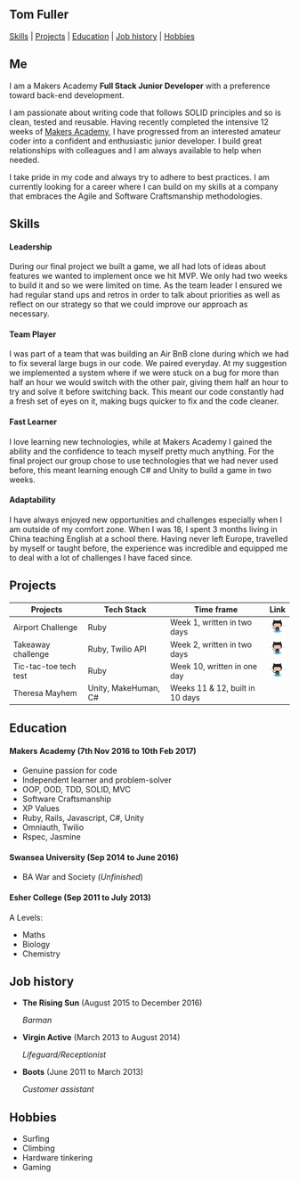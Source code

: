## Tom Fuller

  [Skills](#skills) | [Projects](#projects) | [Education](#education) | [Job history](#job-history) | [Hobbies](#hobbies)

## Me
I am a Makers Academy **Full Stack Junior Developer** with a preference toward back-end development.  

I am passionate about writing code that follows SOLID principles and so is clean, tested and reusable. Having recently completed the intensive 12 weeks of [Makers Academy](http://www.makersacademy.com/), I have progressed from an interested amateur coder into a confident and enthusiastic junior developer. I build great relationships with colleagues and I am always available to help when needed.

I take pride in my code and always try to adhere to best practices. I am currently looking for a career where I can build on my skills at a company that embraces the Agile and Software Craftsmanship methodologies.

## Skills

#### Leadership
During our final project we built a game, we all had lots of ideas about features we wanted to implement once we hit MVP. We only had two weeks to build it and so we were limited on time. As the team leader I ensured we had regular stand ups and retros in order to talk about priorities as well as reflect on our strategy so that we could improve our approach as necessary.


#### Team Player
I was part of a team that was building an Air BnB clone during which we had to fix several large bugs in our code. We paired everyday. At my suggestion we implemented a system where if we were stuck on a bug for more than half an hour we would switch with the other pair, giving them half an hour to try and solve it before switching back. This meant our code constantly had a fresh set of eyes on it, making bugs quicker to fix and the code cleaner.


#### Fast Learner
I love learning new technologies, while at Makers Academy I gained the ability and the confidence to teach myself pretty much anything. For the final project our group chose to use technologies that we had never used before, this meant learning enough C# and Unity to build a game in two weeks.


#### Adaptability
I have always enjoyed new opportunities and challenges especially when I am outside of my comfort zone. When I was 18, I spent 3 months living in China teaching English at a school there. Having never left Europe, travelled by myself or taught before, the experience was incredible and equipped me to deal with a lot of challenges I have faced since.

## Projects

| Projects  | Tech Stack  | Time frame  | Link  |
| --- | --- | --- | --- |
| Airport Challenge | Ruby  | Week 1, written in two days | [![GitHub Repo](./Octocat.png)](https://github.com/tomfuller/airport_challenge) |
| Takeaway challenge  | Ruby, Twilio API  | Week 2, written in two days  | [![GitHub Repo](./Octocat.png)](https://github.com/tomfuller/takeaway-challenge) |
| Tic-tac-toe tech test | Ruby  | Week 10, written in one day | [![GitHub Repo](./Octocat.png)](https://github.com/tomfuller/tic_tac_toe_tech_test) |
| Theresa Mayhem  | Unity, MakeHuman, C#  | Weeks 11 & 12, built in 10 days |

## Education

#### Makers Academy (7th Nov 2016 to 10th Feb 2017)

- Genuine passion for code
- Independent learner and problem-solver
- OOP, OOD, TDD, SOLID, MVC
- Software Craftsmanship
- XP Values
- Ruby, Rails, Javascript, C#, Unity
- Omniauth, Twilio
- Rspec, Jasmine

#### Swansea University (Sep 2014 to June 2016)

- BA War and Society (*Unfinished*)


#### Esher College (Sep 2011 to July 2013)
  A Levels:
  - Maths
  - Biology
  - Chemistry


## Job history

 - **The Rising Sun** (August 2015 to December 2016)

      *Barman*

 - **Virgin Active** (March 2013 to August 2014)

      *Lifeguard/Receptionist*

 - **Boots** (June 2011 to March 2013)

      *Customer assistant*

## Hobbies

  - Surfing
  - Climbing
  - Hardware tinkering
  - Gaming
